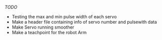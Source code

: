 *TODO*

* Testing the max and min pulse width of each servo
* Make a header file containing info of servo number and pulsewith data
* Make Servo running smoother
* Make a teachpoint for the robot Arm
















